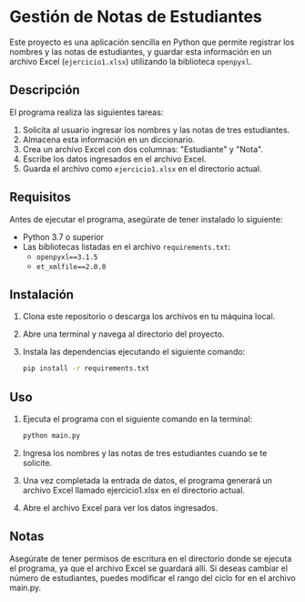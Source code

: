 # Gestión de Notas de Estudiantes

Este proyecto es una aplicación sencilla en Python que permite registrar los nombres y las notas de estudiantes, y guardar esta información en un archivo Excel (`ejercicio1.xlsx`) utilizando la biblioteca `openpyxl`.

## Descripción

El programa realiza las siguientes tareas:
1. Solicita al usuario ingresar los nombres y las notas de tres estudiantes.
2. Almacena esta información en un diccionario.
3. Crea un archivo Excel con dos columnas: "Estudiante" y "Nota".
4. Escribe los datos ingresados en el archivo Excel.
5. Guarda el archivo como `ejercicio1.xlsx` en el directorio actual.

## Requisitos

Antes de ejecutar el programa, asegúrate de tener instalado lo siguiente:

- Python 3.7 o superior
- Las bibliotecas listadas en el archivo `requirements.txt`:
  - `openpyxl==3.1.5`
  - `et_xmlfile==2.0.0`

## Instalación

1. Clona este repositorio o descarga los archivos en tu máquina local.
2. Abre una terminal y navega al directorio del proyecto.
3. Instala las dependencias ejecutando el siguiente comando:

   ```bash
   pip install -r requirements.txt

## Uso

1. Ejecuta el programa con el siguiente comando en la terminal:

   ```bash
   python main.py

2. Ingresa los nombres y las notas de tres estudiantes cuando se te solicite.

3. Una vez completada la entrada de datos, el programa generará un archivo Excel llamado ejercicio1.xlsx en el directorio actual.

4. Abre el archivo Excel para ver los datos ingresados.

## Notas
Asegúrate de tener permisos de escritura en el directorio donde se ejecuta el programa, ya que el archivo Excel se guardará allí.
Si deseas cambiar el número de estudiantes, puedes modificar el rango del ciclo for en el archivo main.py.
